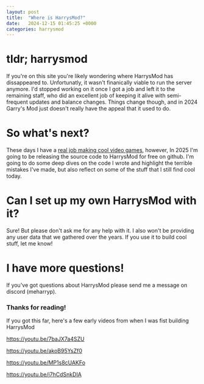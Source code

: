 ```yaml
---
layout: post
title:  "Where is HarrysMod?"
date:   2024-12-15 01:45:25 +0000
categories: harrysmod
---
```


# tldr; harrysmod
If you're on this site you're likely wondering where HarrysMod has dissappeared to. Unfortunatly, it wasn't finanically viable to run the server anymore. I'd stopped working on it once I got a job and left it to the remaining staff, who did an excellent job of keeping it alive with semi-frequent updates and balance changes. Things change though, and in 2024 Garry's Mod just doesn't really have the appeal that it used to do.

# So what's next?
These days I have a [real job making cool video games](https://youtu.be/w6TJTHdgmts), however, In 2025 I'm going to be releasing the source code to HarrysMod for free on github. I'm going to do some deep dives on the code I wrote and highlight the terrible mistakes I've made, but also reflect on some of the stuff that I still find cool today.

# Can I set up my own HarrysMod with it?
Sure! But please don't ask me for any help with it. I also won't be providing any user data that we gathered over the years. If you use it to build cool stuff, let me know!

# I have more questions!
If you've got questions about HarrysMod please send me a message on discord (meharryp).

### Thanks for reading!
If you got this far, here's a few early videos from when I was fist building HarrysMod

https://youtu.be/7baJX7a4SZU

https://youtu.be/akoB95YsZf0

https://youtu.be/MP1s8cUAKFo

https://youtu.be/j7hCdSnkDIA

